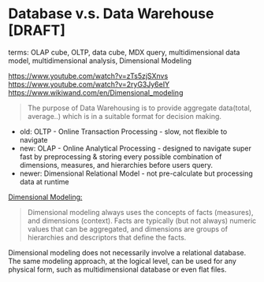# Database v.s. Data Warehouse [DRAFT]

terms: OLAP cube, OLTP, data cube, MDX query, multidimensional data model, multidimensional analysis, Dimensional Modeling

https://www.youtube.com/watch?v=zTs5zjSXnvs
https://www.youtube.com/watch?v=2ryG3Jy6eIY
https://www.wikiwand.com/en/Dimensional_modeling

> The purpose of Data Warehousing is to provide aggregate data(total, average..) which is in a suitable format for decision making.


- old: OLTP - Online Transaction Processing - slow, not flexible to navigate
- new: OLAP - Online Analytical Processing - designed to navigate super fast by preprocessing & storing every possible combination of dimensions, measures, and hierarchies before users query.
- newer: Dimensional Relational Model - not pre-calculate but processing data at runtime

[Dimensional Modeling:](https://www.wikiwand.com/en/Dimensional_modeling)
> Dimensional modeling always uses the concepts of facts (measures), and dimensions (context). 
Facts are typically (but not always) numeric values that can be aggregated, and dimensions are groups of hierarchies and descriptors that define the facts.

Dimensional modeling does not necessarily involve a relational database. The same modeling approach, at the logical level, can be used for any physical form, such as multidimensional database or even flat files. 

